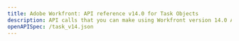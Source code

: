 ```yaml
---
title: Adobe Workfront: API reference v14.0 for Task Objects
description: API calls that you can make using Workfront version 14.0 APIs for Tasks.
openAPISpec: /task_v14.json  
---
```

